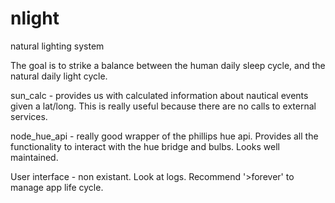 # nlight
natural lighting system

The goal is to strike a balance between the human daily sleep cycle, and the natural daily light cycle.

sun_calc - provides us with calculated information about nautical events given a lat/long. 
This is really useful because there are no calls to external services.

node_hue_api - really good wrapper of the phillips hue api. Provides all the functionality to interact with the hue bridge and bulbs. Looks well maintained.

User interface - non existant. Look at logs. Recommend '>forever' to manage app life cycle.

